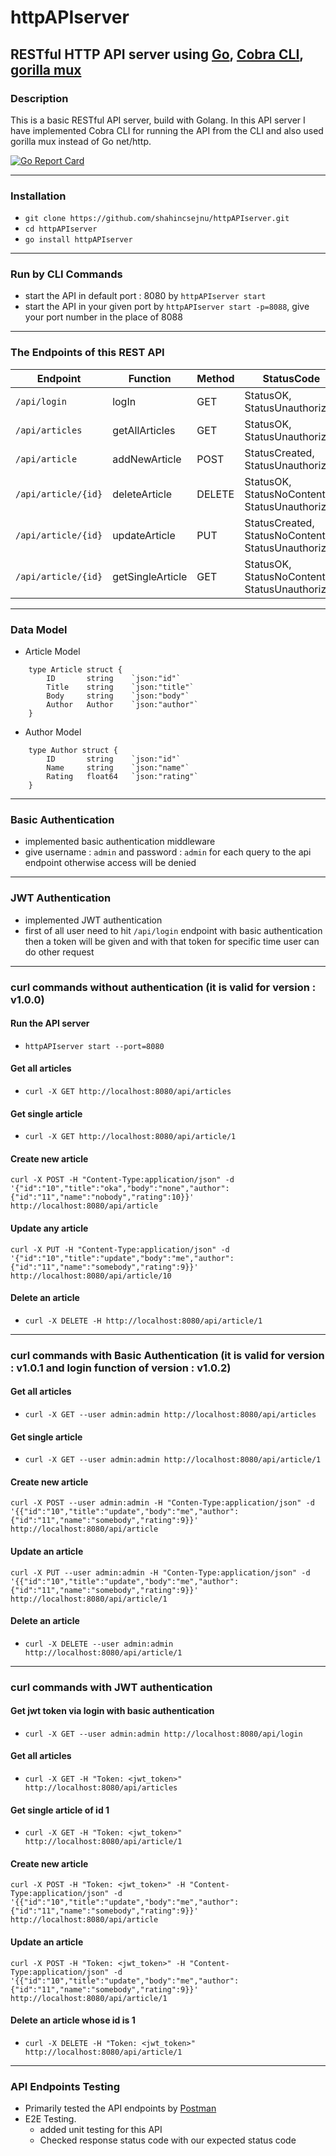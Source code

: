 # httpAPIserver

## RESTful HTTP API server using [Go](https://github.com/golang), [Cobra CLI](https://github.com/spf13/cobra), [gorilla mux](https://github.com/gorilla/mux)

### Description

This is a basic RESTful API server, build with Golang. In this API server I have implemented Cobra CLI for running the API from the CLI and also used gorilla mux instead of Go net/http.


[![Go Report Card](https://goreportcard.com/badge/github.com/shahincsejnu/httpAPIserver)](https://goreportcard.com/report/github.com/shahincsejnu/httpAPIserver)

------------ 

### Installation

- `git clone https://github.com/shahincsejnu/httpAPIserver.git`
- `cd httpAPIserver`
- `go install httpAPIserver`

---------------

### Run by CLI Commands

- start the API in default port : 8080 by `httpAPIserver start`
- start the API in your given port by `httpAPIserver start -p=8088`, give your port number in the place of 8088


--------------

### The Endpoints of this REST API

|Endpoint | Function | Method | StatusCode | Authentication|
|-----|-----|-----|-----|-----|
|`/api/login`| logIn | GET | StatusOK, StatusUnauthorized | Basic
|`/api/articles` | getAllArticles | GET | StatusOK, StatusUnauthorized | JWT|
|`/api/article` | addNewArticle | POST | StatusCreated, StatusUnauthorized | JWT|
|`/api/article/{id}` | deleteArticle | DELETE | StatusOK, StatusNoContent, StatusUnauthorized | JWT|
|`/api/article/{id}` | updateArticle | PUT | StatusCreated, StatusNoContent, StatusUnauthorized | JWT|
|`/api/article/{id}` | getSingleArticle | GET | StatusOK, StatusNoContent, StatusUnauthorized | JWT|


----------------

### Data Model

* Article Model
```
    type Article struct {
    	ID       string    `json:"id"`
    	Title    string    `json:"title"`
    	Body     string    `json:"body"`
    	Author   Author    `json:"author"`
    }
```

* Author Model
```
    type Author struct {
    	ID       string    `json:"id"`
    	Name     string    `json:"name"`
    	Rating   float64   `json:"rating"`
    }
```

----------------

### Basic Authentication

- implemented basic authentication middleware
- give username : `admin` and password : `admin` for each query to the api endpoint otherwise access will be denied

----------------

### JWT Authentication

- implemented JWT authentication
- first of all user need to hit `/api/login` endpoint with basic authentication then a token will be given and with that token for specific time user can do other request
----------------



### curl commands without authentication (it is valid for version : v1.0.0)

#### Run the API server

- `httpAPIserver start --port=8080`

#### Get all articles

- `curl -X GET http://localhost:8080/api/articles`

#### Get single article

- `curl -X GET http://localhost:8080/api/article/1`

#### Create new article

```
curl -X POST -H "Content-Type:application/json" -d '{"id":"10","title":"oka","body":"none","author":{"id":"11","name":"nobody","rating":10}}' http://localhost:8080/api/article
```

#### Update any article

```
curl -X PUT -H "Content-Type:application/json" -d '{"id":"10","title":"update","body":"me","author":{"id":"11","name":"somebody","rating":9}}' http://localhost:8080/api/article/10
```

#### Delete an article

- `curl -X DELETE -H http://localhost:8080/api/article/1`

----------------


### curl commands with Basic Authentication (it is valid for version : v1.0.1 and login function of version : v1.0.2)

#### Get all articles

- `curl -X GET --user admin:admin http://localhost:8080/api/articles`

#### Get single article

- `curl -X GET --user admin:admin http://localhost:8080/api/article/1`

#### Create new article

```
curl -X POST --user admin:admin -H "Conten-Type:application/json" -d '{{"id":"10","title":"update","body":"me","author":{"id":"11","name":"somebody","rating":9}}' http://localhost:8080/api/article
```

#### Update an article

```
curl -X PUT --user admin:admin -H "Conten-Type:application/json" -d '{{"id":"10","title":"update","body":"me","author":{"id":"11","name":"somebody","rating":9}}' http://localhost:8080/api/article/1
```

#### Delete an article

- `curl -X DELETE --user admin:admin http://localhost:8080/api/article/1`

----------------


### curl commands with JWT authentication

#### Get jwt token via login with basic authentication

- `curl -X GET --user admin:admin http://localhost:8080/api/login`

#### Get all articles

- `curl -X GET -H "Token: <jwt_token>" http://localhost:8080/api/articles`

#### Get single article of id 1

- `curl -X GET -H "Token: <jwt_token>" http://localhost:8080/api/article/1`

#### Create new article

```
curl -X POST -H "Token: <jwt_token>" -H "Content-Type:application/json" -d '{{"id":"10","title":"update","body":"me","author":{"id":"11","name":"somebody","rating":9}}' http://localhost:8080/api/article
```

#### Update an article

```
curl -X POST -H "Token: <jwt_token>" -H "Content-Type:application/json" -d '{{"id":"10","title":"update","body":"me","author":{"id":"11","name":"somebody","rating":9}}' http://localhost:8080/api/article/1
```

#### Delete an article whose id is 1

- `curl -X DELETE -H "Token: <jwt_token>" http://localhost:8080/api/article/1`


----------------

### API Endpoints Testing

- Primarily tested the API endpoints by [Postman](https://github.com/postmanlabs)
- E2E Testing.
    - added unit testing for this API
    - Checked response status code with our expected status code
